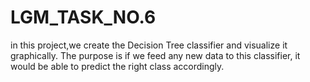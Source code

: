 # LGM_TASK_NO.6
in this project,we create the Decision Tree classifier and visualize it graphically.  The purpose is if we feed any new data to this classifier, it would be able to  predict the right class accordingly. 

